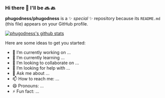 ### Hi there 👋 I'll be 🔜 🔙

**phugodness/phugodness** is a ✨ _special_ ✨ repository because its `README.md` (this file) appears on your GitHub profile.

[![phugodness's github stats](https://github-readme-stats.vercel.app/api?username=phugodness)](https://github.com/phugodness/phugodness)

Here are some ideas to get you started:

- 🔭 I’m currently working on ...
- 🌱 I’m currently learning ...
- 👯 I’m looking to collaborate on ...
- 🤔 I’m looking for help with ...
- 💬 Ask me about ...
- 📫 How to reach me: ...
- 😄 Pronouns: ...
- ⚡ Fun fact: ...

